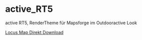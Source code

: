# active_RT5
 active RT5, RenderTheme für Mapsforge im Outdooractive Look
 
 [Locus Map Direkt Download](https://raw.githubusercontent.com/FrankSchoeneck/active_RT5/master/locus_theme_download.xml)

